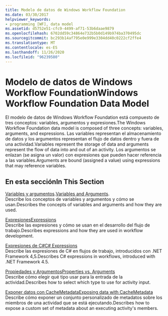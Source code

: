 ```yaml
---
title: Modelo de datos de Windows Workflow Foundation
ms.date: 03/30/2017
helpviewer_keywords:
- programming [WF], data model
ms.assetid: d5752e51-cfc9-4499-af71-53b6daae9879
ms.openlocfilehash: 6702dd59c34864e732b5b0d149b974ba370495dc
ms.sourcegitcommit: bc293b14af795e0e999e3304dd40c0222cf2ffe4
ms.translationtype: MT
ms.contentlocale: es-ES
ms.lasthandoff: 11/26/2020
ms.locfileid: "96239580"
---
```

# <a name="windows-workflow-foundation-data-model"></a><span data-ttu-id="5441f-102">Modelo de datos de Windows Workflow Foundation</span><span class="sxs-lookup"><span data-stu-id="5441f-102">Windows Workflow Foundation Data Model</span></span>

<span data-ttu-id="5441f-103">El modelo de datos de Windows Workflow Foundation está compuesto de tres conceptos: variables, argumentos y expresiones.</span><span class="sxs-lookup"><span data-stu-id="5441f-103">The Windows Workflow Foundation data model is composed of three concepts: variables, arguments, and expressions.</span></span> <span data-ttu-id="5441f-104">Las variables representan el almacenamiento de datos y los argumentos representan el flujo de datos dentro y fuera de una actividad.</span><span class="sxs-lookup"><span data-stu-id="5441f-104">Variables represent the storage of data and arguments represent the flow of data into and out of an activity.</span></span> <span data-ttu-id="5441f-105">Los argumentos se enlazan (se asigna un valor) con expresiones que pueden hacer referencia a las variables.</span><span class="sxs-lookup"><span data-stu-id="5441f-105">Arguments are bound (assigned a value) using expressions that may reference variables.</span></span>  
  
## <a name="in-this-section"></a><span data-ttu-id="5441f-106">En esta sección</span><span class="sxs-lookup"><span data-stu-id="5441f-106">In This Section</span></span>  

 <span data-ttu-id="5441f-107">[Variables y argumentos](variables-and-arguments.md).</span><span class="sxs-lookup"><span data-stu-id="5441f-107">[Variables and Arguments](variables-and-arguments.md).</span></span>  
 <span data-ttu-id="5441f-108">Describe los conceptos de variables y argumentos y cómo se usan.</span><span class="sxs-lookup"><span data-stu-id="5441f-108">Describes the concepts of variables and arguments and how they are used.</span></span>  
  
 [<span data-ttu-id="5441f-109">Expresiones</span><span class="sxs-lookup"><span data-stu-id="5441f-109">Expressions</span></span>](expressions.md)  
 <span data-ttu-id="5441f-110">Describe las expresiones y cómo se usan en el desarrollo del flujo de trabajo.</span><span class="sxs-lookup"><span data-stu-id="5441f-110">Describes expressions and how they are used in workflow development.</span></span>  
  
 [<span data-ttu-id="5441f-111">Expresiones de C#</span><span class="sxs-lookup"><span data-stu-id="5441f-111">C# Expressions</span></span>](csharp-expressions.md)  
 <span data-ttu-id="5441f-112">Describe las expresiones de C# en flujos de trabajo, introducidos con .NET Framework 4,5.</span><span class="sxs-lookup"><span data-stu-id="5441f-112">Describes C# expressions in workflows, introduced with .NET Framework 4.5.</span></span>  
  
 [<span data-ttu-id="5441f-113">Propiedades y Argumentos</span><span class="sxs-lookup"><span data-stu-id="5441f-113">Properties vs. Arguments</span></span>](properties-vs-arguments.md)  
 <span data-ttu-id="5441f-114">Describe cómo elegir qué tipo usar para la entrada de la actividad.</span><span class="sxs-lookup"><span data-stu-id="5441f-114">Describes how to select which type to use for activity input.</span></span>  
  
 [<span data-ttu-id="5441f-115">Exponer datos con CacheMetadata</span><span class="sxs-lookup"><span data-stu-id="5441f-115">Exposing data with CacheMetadata</span></span>](exposing-data-with-cachemetadata.md)  
 <span data-ttu-id="5441f-116">Describe cómo exponer un conjunto personalizado de metadatos sobre los miembros de una actividad que se está ejecutando.</span><span class="sxs-lookup"><span data-stu-id="5441f-116">Describes how to expose a custom set of metadata about an executing activity's members.</span></span>
